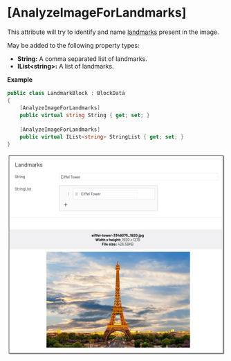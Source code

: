 # [AnalyzeImageForLandmarks]
This attribute will try to identify and name [landmarks](https://docs.microsoft.com/en-us/azure/cognitive-services/computer-vision/concept-detecting-domain-content) present in the image.

May be added to the following property types:

- **String:** A comma separated list of landmarks.
- **IList&lt;string&gt;:** A list of landmarks.

**Example**
``` C#
public class LandmarkBlock : BlockData
{
    [AnalyzeImageForLandmarks]
    public virtual string String { get; set; }

    [AnalyzeImageForLandmarks]
    public virtual IList<string> StringList { get; set; }
}
```
![Landmarks](./img/Landmarks.jpg)